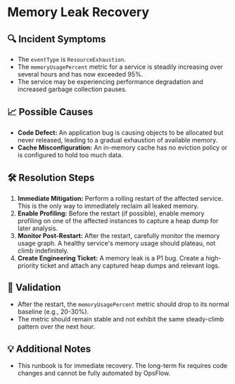 # Memory Leak Recovery

## 🔍 Incident Symptoms
- The `eventType` is `ResourceExhaustion`.
- The `memoryUsagePercent` metric for a service is steadily increasing over several hours and has now exceeded 95%.
- The service may be experiencing performance degradation and increased garbage collection pauses.

## 📈 Possible Causes
- **Code Defect:** An application bug is causing objects to be allocated but never released, leading to a gradual exhaustion of available memory.
- **Cache Misconfiguration:** An in-memory cache has no eviction policy or is configured to hold too much data.

## 🛠️ Resolution Steps
1.  **Immediate Mitigation:** Perform a rolling restart of the affected service. This is the only way to immediately reclaim all leaked memory.
2.  **Enable Profiling:** Before the restart (if possible), enable memory profiling on one of the affected instances to capture a heap dump for later analysis.
3.  **Monitor Post-Restart:** After the restart, carefully monitor the memory usage graph. A healthy service's memory usage should plateau, not climb indefinitely.
4.  **Create Engineering Ticket:** A memory leak is a P1 bug. Create a high-priority ticket and attach any captured heap dumps and relevant logs.

## 🧪 Validation
- After the restart, the `memoryUsagePercent` metric should drop to its normal baseline (e.g., 20-30%).
- The metric should remain stable and not exhibit the same steady-climb pattern over the next hour.

## 💡 Additional Notes
- This runbook is for immediate recovery. The long-term fix requires code changes and cannot be fully automated by OpsFlow.